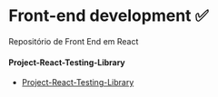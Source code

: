 # Front-end development :white_check_mark:
Repositório de Front End em React

#### Project-React-Testing-Library
- [Project-React-Testing-Library](https://github.com/JSouza27/Project-React-Testing-Library)

